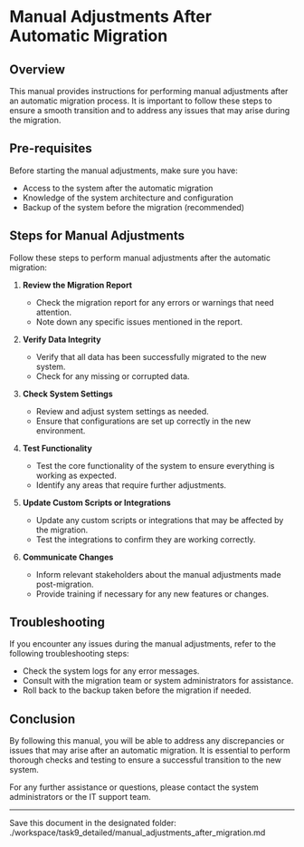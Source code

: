# Manual Adjustments After Automatic Migration

## Overview
This manual provides instructions for performing manual adjustments after an automatic migration process. It is important to follow these steps to ensure a smooth transition and to address any issues that may arise during the migration.

## Pre-requisites
Before starting the manual adjustments, make sure you have:
- Access to the system after the automatic migration
- Knowledge of the system architecture and configuration
- Backup of the system before the migration (recommended)

## Steps for Manual Adjustments
Follow these steps to perform manual adjustments after the automatic migration:

1. **Review the Migration Report**
   - Check the migration report for any errors or warnings that need attention.
   - Note down any specific issues mentioned in the report.

2. **Verify Data Integrity**
   - Verify that all data has been successfully migrated to the new system.
   - Check for any missing or corrupted data.

3. **Check System Settings**
   - Review and adjust system settings as needed.
   - Ensure that configurations are set up correctly in the new environment.

4. **Test Functionality**
   - Test the core functionality of the system to ensure everything is working as expected.
   - Identify any areas that require further adjustments.

5. **Update Custom Scripts or Integrations**
   - Update any custom scripts or integrations that may be affected by the migration.
   - Test the integrations to confirm they are working correctly.

6. **Communicate Changes**
   - Inform relevant stakeholders about the manual adjustments made post-migration.
   - Provide training if necessary for any new features or changes.

## Troubleshooting
If you encounter any issues during the manual adjustments, refer to the following troubleshooting steps:
- Check the system logs for any error messages.
- Consult with the migration team or system administrators for assistance.
- Roll back to the backup taken before the migration if needed.

## Conclusion
By following this manual, you will be able to address any discrepancies or issues that may arise after an automatic migration. It is essential to perform thorough checks and testing to ensure a successful transition to the new system.

For any further assistance or questions, please contact the system administrators or the IT support team.

---
Save this document in the designated folder: ./workspace/task9_detailed/manual_adjustments_after_migration.md